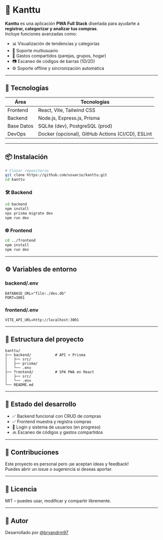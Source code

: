 
# 🛒 Kanttu

**Kanttu** es una aplicación **PWA Full Stack** diseñada para ayudarte a **registrar, categorizar y analizar tus compras**.  
Incluye funciones avanzadas como:

- 📊 Visualización de tendencias y categorías
- 👥 Soporte multiusuario
- 🧾 Gastos compartidos (parejas, grupos, hogar)
- 📷 Escaneo de códigos de barras (1D/2D)
- ⚙️ Soporte offline y sincronización automática

---

## 🚀 Tecnologías

| Área       | Tecnologías                                                   |
|------------|---------------------------------------------------------------|
| Frontend   | React, Vite, Tailwind CSS                                     |
| Backend    | Node.js, Express.js, Prisma                                   |
| Base Datos | SQLite (dev), PostgreSQL (prod)                               |
| DevOps     | Docker (opcional), GitHub Actions (CI/CD), ESLint             |

---

## 📦 Instalación

```bash
# Clonar repositorio
git clone https://github.com/usuario/kanttu.git
cd kanttu
```

### 🛠️ Backend

```bash
cd backend
npm install
npx prisma migrate dev
npm run dev
```

### 🌐 Frontend

```bash
cd ../frontend
npm install
npm run dev
```

---

## ⚙️ Variables de entorno

### backend/.env

```env
DATABASE_URL="file:./dev.db"
PORT=3001
```

### frontend/.env

```env
VITE_API_URL=http://localhost:3001
```

---

## 🧱 Estructura del proyecto

```
kanttu/
├── backend/           # API + Prisma
│   ├── src/
│   ├── prisma/
│   └── .env
├── frontend/          # SPA PWA en React
│   ├── src/
│   └── .env
└── README.md
```

---

## 🧪 Estado del desarrollo

- ✅ Backend funcional con CRUD de compras
- ✅ Frontend muestra y registra compras
- 🔄 Login y sistema de usuarios (en progreso)
- 🔜 Escaneo de códigos y gastos compartidos

---

## 🤝 Contribuciones

Este proyecto es personal pero ¡se aceptan ideas y feedback!  
Puedes abrir un issue o sugerencia si deseas aportar.

---

## 📄 Licencia

MIT – puedes usar, modificar y compartir libremente.

---

## 👤 Autor

Desarrollado por [@bryandrm97](https://github.com/bryandrm97)
